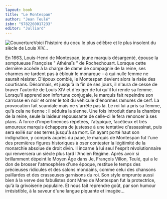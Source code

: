 ```yaml
---
layout: book
title: "Le Montespan"
author: "Jean Teulé"
isbn: "9782260017233"
editor: "Julliard"
---
```

![Couverture](/img/9782260017233.jpg)Voici l'histoire du cocu le plus célèbre et le plus insolent du siècle de Louis XIV...

En 1663, Louis-Henri de Montespan, jeune marquis désargenté, épouse la somptueuse Françoise " Athénaïs " de Rochechouart. Lorsque cette dernière accède à la charge de dame de compagnie de la reine, ses charmes ne tardent pas à éblouir le monarque – à qui nulle femme ne saurait résister. D'époux comblé, le Montespan devient alors la risée des courtisans. Désormais, et jusqu'à la fin de ses jours, il n'aura de cesse de braver l'autorité de Louis XIV et d'exiger de lui qu'il lui rende sa femme.  
Lorsqu'il apprend son infortune conjugale, le marquis fait repeindre son carrosse en noir et orner le toit du véhicule d'énormes ramures de cerf. La provocation fait scandale mais ne s'arrête pas là. Le roi lui a pris sa femme, qu'à cela ne tienne : il séduira la sienne. Une fois introduit dans la chambre de la reine, seule la laideur repoussante de celle-ci le fera renoncer à ses plans. À force d'impertinences répétées, l'atypique, facétieux et très amoureux marquis échappera de justesse à une tentative d'assassinat, puis sera exilé sur ses terres jusqu'à sa mort. En ayant porté haut son indignation, y compris auprès du pape, le marquis de Montespan fut l'une des premières figures historiques à oser contester la légitimité de la monarchie absolue de droit divin. Il incarne à lui seul l'esprit révolutionnaire qui renversera un siècle plus tard l'Ancien Régime. Après avoir si brillamment dépeint le Moyen Âge dans Je, François Villon, Teulé, qui a le don de brosser l'atmosphère d'une époque, restitue le temps des précieuses ridicules et des salons mondains, comme celui des chansons paillardes et des crasseuses garnisons du roi. Son style emprunte aussi bien à la verve des fabulistes dont Mme de Montespan fut la protectrice, qu'à la grivoiserie populaire. Et nous fait reprendre goût, par son humour irrésistible, à la saveur d'une langue piquante et imagée...